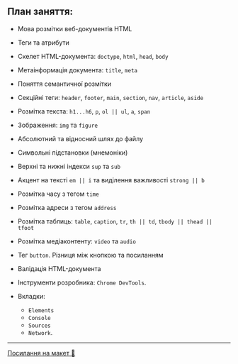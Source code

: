 ## План заняття:

- Мова розмітки веб-документів HTML
- Теги та атрибути
- Cкелет HTML-документа: `doctype`, `html`, `head`, `body`
- Метаінформація документа: `title`, `meta`
- Поняття семантичної розмітки
- Секційні теги: `header`, `footer`, `main`, `section`, `nav`, `article`, `aside`
- Розмітка текста: `h1...h6`, `p`, `ol || ul`, `a`, `span`
- Зображення: `img` та `figure`
- Абсолютний та відносний шлях до файлу

- Символьні підстановки (мнемоніки)
- Верхні та нижні індекси `sup` та `sub`
- Акцент на тексті `em || i` та виділення важливості `strong || b`
- Розмітка часу з тегом `time`
- Розмітка адреси з тегом `address`
- Розмітка таблиць: `table`, `caption`, `tr`, `th || td`, `tbody || thead || tfoot`
- Розмітка медіаконтенту: `video` та `audio`
- Тег `button`. Різниця між кнопкою та посиланням

- Валідація HTML-документа
- Інструменти розробника: `Chrome DevTools`.
- Вкладки:
  - `Elements`
  - `Console`
  - `Sources`
  - `Network`.

---

[Посилання на макет 🎨](<https://www.figma.com/file/USIVGEN7g0KZdQ2JZ2Xu06/Barbershop-EN-(ver.-1)?type=design&node-id=1374%3A32&t=THGxzGk3IpzVPZDi-1>)
